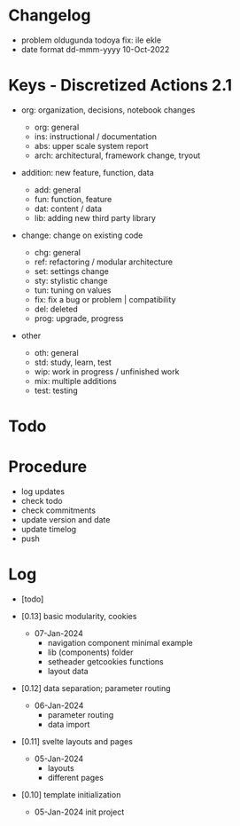 # Changelog
- problem oldugunda todoya fix: ile ekle
- date format dd-mmm-yyyy 10-Oct-2022

# Keys - Discretized Actions 2.1
- org: organization, decisions, notebook changes
    - org: general
    - ins: instructional / documentation
    - abs: upper scale system report
    - arch: architectural, framework change, tryout

- addition: new feature, function, data
    - add: general
    - fun: function, feature
    - dat: content / data
    - lib: adding new third party library

- change: change on existing code
    - chg: general
    - ref: refactoring / modular architecture
    - set: settings change
    - sty: stylistic change
    - tun: tuning on values
    - fix: fix a bug or problem | compatibility
    - del: deleted
    - prog: upgrade, progress

- other
    - oth: general
    - std: study, learn, test
    - wip: work in progress / unfinished work
    - mix: multiple additions
    - test: testing

# Todo

# Procedure
- log updates
- check todo
- check commitments
- update version and date
- update timelog
- push

# Log 
- [todo]

- [0.13] basic modularity, cookies
    - 07-Jan-2024
        - navigation component minimal example
        - lib (components) folder
        - setheader getcookies functions
        - layout data 

- [0.12] data separation; parameter routing
    - 06-Jan-2024 
        - parameter routing
        - data import

- [0.11] svelte layouts and pages
    - 05-Jan-2024 
        - layouts
        - different pages

- [0.10] template initialization
    - 05-Jan-2024 init project
